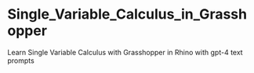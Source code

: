 # Single_Variable_Calculus_in_Grasshopper
Learn Single Variable Calculus with Grasshopper in Rhino with gpt-4 text prompts
